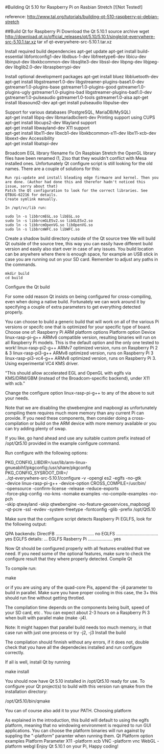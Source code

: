 #Building Qt 5.10 for Raspberry Pi on Rasbian Stretch [![Not Tested!]

reference: http://www.tal.org/tutorials/building-qt-510-raspberry-pi-debian-stretch

##Build Qt for Raspberry Pi
Download the Qt 5.10.1 source archive
    wget http://download.qt.io/official_releases/qt/5.10/5.10.1/single/qt-everywhere-src-5.10.1.tar.xz
    tar xf qt-everywhere-src-5.10.1.tar.xz

Install required build dependencies
    apt-get update
    apt-get install build-essential libfontconfig1-dev libdbus-1-dev libfreetype6-dev libicu-dev libinput-dev                   libxkbcommon-dev libsqlite3-dev libssl-dev libpng-dev libjpeg-dev libglib2.0-dev libraspberrypi-dev

Install optional development packages
    apt-get install bluez libbluetooth-dev
    apt-get install libgstreamer1.0-dev libgstreamer-plugins-base1.0-dev gstreamer1.0-plugins-base gstreamer1.0-plugins-good gstreamer1.0-plugins-ugly gstreamer1.0-plugins-bad libgstreamer-plugins-bad1.0-dev gstreamer1.0-pulseaudio gstreamer1.0-tools gstreamer1.0-alsa
    apt-get install libasound2-dev
    apt-get install pulseaudio libpulse-dev

Support for various databases (PostgreSQL, MariaDB/MySQL) 	
    apt-get install libpq-dev libmariadbclient-dev
Printing support using CUPS
    apt-get install libcups2-dev
Wayland support 	
    apt-get install libwayland-dev
X11 support 	
    apt-get install libx11-dev libxcb1-dev libxkbcommon-x11-dev libx11-xcb-dev libxext-dev
Accessibility 	
    apt-get install libatspi-dev

Broadcom EGL library filename fix
On Raspbian Stretch the OpenGL library files have been renamed (1, 2)so that they wouldn't conflict with Mesa installed ones. Unfortunately Qt configure script is still looking for the old names. There are a couple of solutions for this:

    Run rpi-update and install bleading edge firmware and kernel. Then you are done. (Author had done this and therefor hadn't noticed this issue, sorry about that)
    Patch the Qt configuration to look for the correct libraries. See QTBUG-62216 for details.
    Create symlink manually.

    In /opt/vc/lib run:

    sudo ln -s libbrcmEGL.so libEGL.so
    sudo ln -s libbrcmGLESv2.so libGLESv2.so
    sudo ln -s libbrcmOpenVG.so libOpenVG.so
    sudo ln -s libbrcmWFC.so libWFC.so

Create a shadow build directory outside of the Qt source tree
We will build Qt outside of the source tree, this way you can easily have different build version and easily also start over in case of any issues. You build location can be anywhere where there is enough space, for example an USB stick in case you are running out on your SD card. Remember to adjust any paths in the commands.

    mkdir build
    cd build

Configure the Qt build

For some odd reason Qt insists on being configured for cross-compiling, even when doing a native build. Fortunately we can work around it by specifying a couple of extra parameters to get everything detected properly.

You can choose to build a generic build that will work on all of the various Pi versions or specifc one that is optimized for your specific type of board. Choose one of:
Raspberry Pi ARM platform options Platform option 	Device
linux-rasp-pi-g++ 	ARMv6 compatible version, resulting binaries will run on all Raspberry Pi models. This is the default option and the only one tested to work!
linux-rasp-pi2-g++ 	ARMv7 optimized version, runs on Raspberry Pi 2 & 3
linux-rasp-pi3-g++ 	ARMv8 optimized version, runs on Raspberry Pi 3
linux-rasp-pi3-vc4-g++ 	ARMv8 optimized version, runs on Raspberry Pi 3. Using experimental VC4 KMS driver.

"This should allow accelerated EGL and OpenGL with eglfs via KMS/DRM/GBM (instead of the Broadcom-specific backend), under X11 with xcb."

Change the configure option linux-rasp-pi-g++ to any of the above to suit your needs.

Note that we are disabling the qtwebengine and mapboxgl as unfortunately compiling them requires much more memory than any current Pi can provide. If you need these components, then consider doing a cross-compilation or build on the ARM device with more memory available or you can try adding plenty of swap.

If you like, go hand ahead and use any suitable custom prefix instead of /opt/Qt5.10 provided in the example configure command.

Run configure with the following options:

PKG_CONFIG_LIBDIR=/usr/lib/arm-linux-gnueabihf/pkgconfig:/usr/share/pkgconfig \
PKG_CONFIG_SYSROOT_DIR=/ \
../qt-everywhere-src-5.10.1/configure -v -opengl es2 -eglfs -no-gtk \
-device linux-rasp-pi-g++ -device-option CROSS_COMPILE=/usr/bin/ \
-opensource -confirm-license -release -reduce-exports \
-force-pkg-config -no-kms -nomake examples -no-compile-examples -no-pch \
-skip qtwayland -skip qtwebengine -no-feature-geoservices_mapboxgl \
-qt-pcre -ssl -evdev -system-freetype -fontconfig -glib -prefix /opt/Qt5.10

Make sure that the configure script detects Raspberry Pi EGLFS, look for the following output:

QPA backends:
  DirectFB ............................... no
  EGLFS .................................. yes
  EGLFS details:
...
    EGLFS Rasberry Pi .................... yes

Now Qt should be configured properly with all features enabled that we need. If you need some of the optional features, make sure to check the configure result that they where properly detected.
Compile Qt

To compile run:

make

or if you are using any of the quad-core Pis, append the -j4 parameter to build in parallel. Make sure you have proper cooling in this case, the 3+ this should run fine without getting throtled.

The compilation time depends on the components being built, speed of your SD card, etc . You can expect about 2-3 hours on a Raspberry Pi 3 when built with parallel make (make -j4).

Note: It might happen that parallel build needs too much memory, in that case run with just one process or try -j2, -j3
Install the build

The compilation should finnish without any errors, if it does not, double check that you have all the dependecies installed and run configure correctly.

If all is well, install Qt by running

make install

You should now have Qt 5.10 installed in /opt/Qt5.10 ready for use. To configure your Qt project(s) to build with this version run qmake from the installation directory:

/opt/Qt5.10/bin/qmake

You can of course also add it to your PATH.
Choosing platform

As explained in the introduction, this build will default to using the eglfs platform, meaning that no windowing environment is required to run GUI applications. You can choose the platform binaries will run against by suppling the "-platform" paramter when running them.
Qt Platform option examples Platform 	Parameter
X11 	-platform xcb
VNC 	-platform vnc
WebGL 	-platform webgl
Enjoy Qt 5.10.1 on your Pi, Happy coding!

